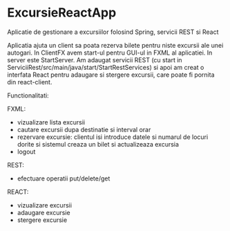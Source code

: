 # ExcursieReactApp
Aplicatie de gestionare a excursiilor folosind Spring, servicii REST si React

Aplicatia ajuta un client sa poata rezerva bilete pentru niste excursii ale unei autogari. In ClientFX avem start-ul pentru GUI-ul in FXML
al aplicatiei. In server este StartServer. Am adaugat servicii REST (cu start in ServiciiRest/src/main/java/start/StartRestServices) si 
apoi am creat o interfata React pentru adaugare si stergere excursii, care poate fi pornita din react-client.

Functionalitati:

FXML:
- vizualizare lista excursii
- cautare excursii dupa destinatie si interval orar
- rezervare excursie: clientul isi introduce datele si numarul de locuri dorite si sistemul creaza un bilet si actualizeaza excursia
- logout

REST:
- efectuare operatii put/delete/get

REACT:
- vizualizare excursii
- adaugare excursie
- stergere excursie
